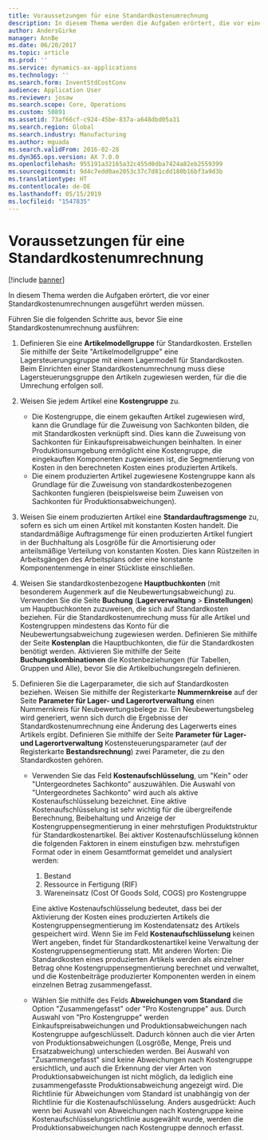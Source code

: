 ```yaml
---
title: Voraussetzungen für eine Standardkostenumrechnung
description: In diesem Thema werden die Aufgaben erörtert, die vor einer Standardkostenumrechnungen ausgeführt werden müssen.
author: AndersGirke
manager: AnnBe
ms.date: 06/20/2017
ms.topic: article
ms.prod: ''
ms.service: dynamics-ax-applications
ms.technology: ''
ms.search.form: InventStdCostConv
audience: Application User
ms.reviewer: josaw
ms.search.scope: Core, Operations
ms.custom: 50891
ms.assetid: 73af66cf-c924-45be-837a-a648dbd05a31
ms.search.region: Global
ms.search.industry: Manufacturing
ms.author: mguada
ms.search.validFrom: 2016-02-28
ms.dyn365.ops.version: AX 7.0.0
ms.openlocfilehash: 955191a32165a32c455d0dba7424a82eb2559399
ms.sourcegitcommit: 9d4c7edd0ae2053c37c7d81cdd180b16bf3a9d3b
ms.translationtype: HT
ms.contentlocale: de-DE
ms.lasthandoff: 05/15/2019
ms.locfileid: "1547835"
---
```

# <a name="prerequisites-for-a-standard-cost-conversion"></a>Voraussetzungen für eine Standardkostenumrechnung

[!include [banner](../includes/banner.md)]

In diesem Thema werden die Aufgaben erörtert, die vor einer Standardkostenumrechnungen ausgeführt werden müssen. 

Führen Sie die folgenden Schritte aus, bevor Sie eine Standardkostenumrechnung ausführen:

1.  Definieren Sie eine **Artikelmodellgruppe** für Standardkosten. Erstellen Sie mithilfe der Seite "Artikelmodellgruppe" eine Lagersteuerungsgruppe mit einem Lagermodell für Standardkosten. Beim Einrichten einer Standardkostenumrechnung muss diese Lagersteuerungsgruppe den Artikeln zugewiesen werden, für die die Umrechung erfolgen soll.
2.  Weisen Sie jedem Artikel eine **Kostengruppe** zu.
    -   Die Kostengruppe, die einem gekauften Artikel zugewiesen wird, kann die Grundlage für die Zuweisung von Sachkonten bilden, die mit Standardkosten verknüpft sind. Dies kann die Zuweisung von Sachkonten für Einkaufspreisabweichungen beinhalten. In einer Produktionsumgebung ermöglicht eine Kostengruppe, die eingekauften Komponenten zugewiesen ist, die Segmentierung von Kosten in den berechneten Kosten eines produzierten Artikels.
    -   Die einem produzierten Artikel zugewiesene Kostengruppe kann als Grundlage für die Zuweisung von standardkostenbezogenen Sachkonten fungieren (beispielsweise beim Zuweisen von Sachkonten für Produktionsabweichungen).

3.  Weisen Sie einem produzierten Artikel eine **Standardauftragsmenge** zu, sofern es sich um einen Artikel mit konstanten Kosten handelt. Die standardmäßige Auftragsmenge für einen produzierten Artikel fungiert in der Buchhaltung als Losgröße für die Amortisierung oder anteilsmäßige Verteilung von konstanten Kosten. Dies kann Rüstzeiten in Arbeitsgängen des Arbeitsplans oder eine konstante Komponentenmenge in einer Stückliste einschließen.
4.  Weisen Sie standardkostenbezogene **Hauptbuchkonten** (mit besonderem Augenmerk auf die Neubewertungsabweichung) zu. Verwenden Sie die Seite **Buchung** (**Lagerverwaltung** &gt; **Einstellungen**) um Hauptbuchkonten zuzuweisen, die sich auf Standardkosten beziehen. Für die Standardkostenumrechung muss für alle Artikel und Kostengruppen mindestens das Konto für die Neubewertungsabweichung zugewiesen werden. Definieren Sie mithilfe der Seite **Kostenplan** die Hauptbuchkonten, die für die Standardkosten benötigt werden. Aktivieren Sie mithilfe der Seite **Buchungskombinationen** die Kostenbeziehungen (für Tabellen, Gruppen und Alle), bevor Sie die Artikelbuchungsregeln definieren.
5.  Definieren Sie die Lagerparameter, die sich auf Standardkosten beziehen. Weisen Sie mithilfe der Registerkarte **Nummernkreise** auf der Seite **Parameter für Lager- und Lagerortverwaltung** einen Nummernkreis für Neubewertungsbelege zu. Ein Neubewertungsbeleg wird generiert, wenn sich durch die Ergebnisse der Standardkostenumrechnung eine Änderung des Lagerwerts eines Artikels ergibt. Definieren Sie mithilfe der Seite **Parameter für Lager- und Lagerortverwaltung** Kostensteuerungsparameter (auf der Registerkarte **Bestandsrechnung**) zwei Parameter, die zu den Standardkosten gehören.
    -   Verwenden Sie das Feld **Kostenaufschlüsselung**, um "Kein" oder "Untergeordnetes Sachkonto" auszuwählen. Die Auswahl von "Untergeordnetes Sachkonto" wird auch als aktive Kostenaufschlüsselung bezeichnet. Eine aktive Kostenaufschlüsselung ist sehr wichtig für die übergreifende Berechnung, Beibehaltung und Anzeige der Kostengruppensegmentierung in einer mehrstufigen Produktstruktur für Standardkostenartikel. Bei aktiver Kostenaufschlüsselung können die folgenden Faktoren in einem einstufigen bzw. mehrstufigen Format oder in einem Gesamtformat gemeldet und analysiert werden:
        1.  Bestand
        2.  Ressource in Fertigung (RIF)
        3.  Wareneinsatz (Cost Of Goods Sold, COGS) pro Kostengruppe

        Eine aktive Kostenaufschlüsselung bedeutet, dass bei der Aktivierung der Kosten eines produzierten Artikels die Kostengruppensegmentierung im Kostendatensatz des Artikels gespeichert wird. Wenn Sie im Feld **Kostenaufschlüsselung** keinen Wert angeben, findet für Standardkostenartikel keine Verwaltung der Kostengruppensegmentierung statt. Mit anderen Worten: Die Standardkosten eines produzierten Artikels werden als einzelner Betrag ohne Kostengruppensegmentierung berechnet und verwaltet, und die Kostenbeiträge produzierter Komponenten werden in einem einzelnen Betrag zusammengefasst.
    -   Wählen Sie mithilfe des Felds **Abweichungen vom Standard** die Option "Zusammengefasst" oder "Pro Kostengruppe" aus. Durch Auswahl von "Pro Kostengruppe" werden Einkaufspreisabweichungen und Produktionsabweichungen nach Kostengruppe aufgeschlüsselt. Dadurch können auch die vier Arten von Produktionsabweichungen (Losgröße, Menge, Preis und Ersatzabweichung) unterschieden werden. Bei Auswahl von "Zusammengefasst" sind keine Abweichungen nach Kostengruppe ersichtlich, und auch die Erkennung der vier Arten von Produktionsabweichungen ist nicht möglich, da lediglich eine zusammengefasste Produktionsabweichung angezeigt wird. Die Richtlinie für Abweichungen vom Standard ist unabhängig von der Richtlinie für die Kostenaufschlüsselung. Anders ausgedrückt: Auch wenn bei Auswahl von Abweichungen nach Kostengruppe keine Kostenaufschlüsselungsrichtlinie ausgewählt wurde, werden die Produktionsabweichungen nach Kostengruppe dennoch erfasst.





